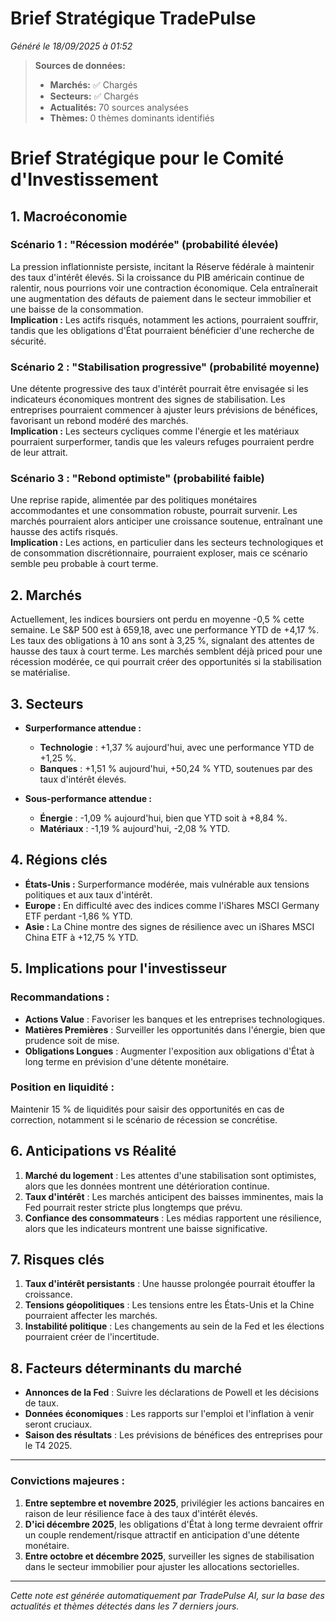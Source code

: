 # Brief Stratégique TradePulse

*Généré le 18/09/2025 à 01:52*

> **Sources de données:**
> - **Marchés:** ✅ Chargés
> - **Secteurs:** ✅ Chargés
> - **Actualités:** 70 sources analysées
> - **Thèmes:** 0 thèmes dominants identifiés

# Brief Stratégique pour le Comité d'Investissement

## 1. Macroéconomie

### Scénario 1 : "Récession modérée" (probabilité élevée)
La pression inflationniste persiste, incitant la Réserve fédérale à maintenir des taux d'intérêt élevés. Si la croissance du PIB américain continue de ralentir, nous pourrions voir une contraction économique. Cela entraînerait une augmentation des défauts de paiement dans le secteur immobilier et une baisse de la consommation.  
**Implication :** Les actifs risqués, notamment les actions, pourraient souffrir, tandis que les obligations d'État pourraient bénéficier d'une recherche de sécurité.

### Scénario 2 : "Stabilisation progressive" (probabilité moyenne)
Une détente progressive des taux d'intérêt pourrait être envisagée si les indicateurs économiques montrent des signes de stabilisation. Les entreprises pourraient commencer à ajuster leurs prévisions de bénéfices, favorisant un rebond modéré des marchés.  
**Implication :** Les secteurs cycliques comme l'énergie et les matériaux pourraient surperformer, tandis que les valeurs refuges pourraient perdre de leur attrait.

### Scénario 3 : "Rebond optimiste" (probabilité faible)
Une reprise rapide, alimentée par des politiques monétaires accommodantes et une consommation robuste, pourrait survenir. Les marchés pourraient alors anticiper une croissance soutenue, entraînant une hausse des actifs risqués.  
**Implication :** Les actions, en particulier dans les secteurs technologiques et de consommation discrétionnaire, pourraient exploser, mais ce scénario semble peu probable à court terme.

## 2. Marchés

Actuellement, les indices boursiers ont perdu en moyenne -0,5 % cette semaine. Le S&P 500 est à 659,18, avec une performance YTD de +4,17 %. Les taux des obligations à 10 ans sont à 3,25 %, signalant des attentes de hausse des taux à court terme. Les marchés semblent déjà priced pour une récession modérée, ce qui pourrait créer des opportunités si la stabilisation se matérialise.

## 3. Secteurs

- **Surperformance attendue :** 
  - **Technologie** : +1,37 % aujourd'hui, avec une performance YTD de +1,25 %.
  - **Banques** : +1,51 % aujourd'hui, +50,24 % YTD, soutenues par des taux d'intérêt élevés.

- **Sous-performance attendue :**
  - **Énergie** : -1,09 % aujourd'hui, bien que YTD soit à +8,84 %.
  - **Matériaux** : -1,19 % aujourd'hui, -2,08 % YTD.

## 4. Régions clés

- **États-Unis :** Surperformance modérée, mais vulnérable aux tensions politiques et aux taux d'intérêt.
- **Europe :** En difficulté avec des indices comme l'iShares MSCI Germany ETF perdant -1,86 % YTD.
- **Asie :** La Chine montre des signes de résilience avec un iShares MSCI China ETF à +12,75 % YTD.

## 5. Implications pour l'investisseur

### Recommandations :
- **Actions Value** : Favoriser les banques et les entreprises technologiques.
- **Matières Premières** : Surveiller les opportunités dans l'énergie, bien que prudence soit de mise.
- **Obligations Longues** : Augmenter l'exposition aux obligations d'État à long terme en prévision d'une détente monétaire.

### Position en liquidité :
Maintenir 15 % de liquidités pour saisir des opportunités en cas de correction, notamment si le scénario de récession se concrétise.

## 6. Anticipations vs Réalité

1. **Marché du logement** : Les attentes d'une stabilisation sont optimistes, alors que les données montrent une détérioration continue.
2. **Taux d'intérêt** : Les marchés anticipent des baisses imminentes, mais la Fed pourrait rester stricte plus longtemps que prévu.
3. **Confiance des consommateurs** : Les médias rapportent une résilience, alors que les indicateurs montrent une baisse significative.

## 7. Risques clés

1. **Taux d'intérêt persistants** : Une hausse prolongée pourrait étouffer la croissance.
2. **Tensions géopolitiques** : Les tensions entre les États-Unis et la Chine pourraient affecter les marchés.
3. **Instabilité politique** : Les changements au sein de la Fed et les élections pourraient créer de l'incertitude.

## 8. Facteurs déterminants du marché

- **Annonces de la Fed** : Suivre les déclarations de Powell et les décisions de taux.
- **Données économiques** : Les rapports sur l'emploi et l'inflation à venir seront cruciaux.
- **Saison des résultats** : Les prévisions de bénéfices des entreprises pour le T4 2025.

---

### Convictions majeures :
1. **Entre septembre et novembre 2025**, privilégier les actions bancaires en raison de leur résilience face à des taux d'intérêt élevés.
2. **D'ici décembre 2025**, les obligations d'État à long terme devraient offrir un couple rendement/risque attractif en anticipation d'une détente monétaire.
3. **Entre octobre et décembre 2025**, surveiller les signes de stabilisation dans le secteur immobilier pour ajuster les allocations sectorielles.

---

*Cette note est générée automatiquement par TradePulse AI, sur la base des actualités et thèmes détectés dans les 7 derniers jours.*
